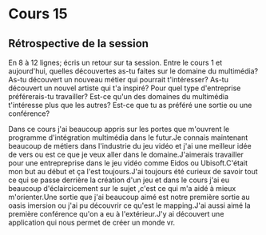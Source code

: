 # Cours 15
## Rétrospective de la session

En 8 à 12 lignes; écris un retour sur ta session. Entre le cours 1 et aujourd'hui, quelles découvertes as-tu faites sur le domaine du multimédia? As-tu découvert un nouveau métier qui pourrait t'intéresser? As-tu découvert un nouvel artiste qui t'a inspiré? Pour quel type d'entreprise préférerais-tu travailler? Est-ce qu'un des domaines du multimédia t'intéresse plus que les autres? Est-ce que tu as préféré une sortie ou une conférence? 

Dans ce cours j'ai beaucoup appris sur les portes que m'ouvrent le programme d'intégration multimédia dans le futur.Je connais maintenant beaucoup de métiers dans l'industrie du jeu vidéo et j'ai une meilleur idée de vers ou est ce que je veux aller dans le domaine.J'aimerais travailler pour une entrepreprise dans le jeu vidéo comme Eidos ou Ubisoft.C'était mon but au début et ça l'est toujours.J'ai toujours été curieux de savoir tout ce qui se passe derrière la création d'un jeu et dans le cours j'ai eu beaucoup d'éclaircicement sur le sujet ,c'est ce qui m'a aidé à mieux m'orienter.Une sortie que j'ai beaucoup aimé est notre première sortie au oasis imersion ou j'ai pu découvrir ce qu'est le mapping.J'ai aussi aimé la première conférence qu'on a eu à l'extérieur.J'y ai découvert une application qui nous permet de créer un monde vr.
